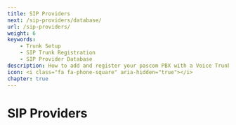 ```yaml
---
title: SIP Providers
next: /sip-providers/database/
url: /sip-providers/
weight: 6
keywords:
    - Trunk Setup
    - SIP Trunk Registration
    - SIP Provider Database
description: How to add and register your pascom PBX with a Voice Trunk.
icon: <i class="fa fa-phone-square" aria-hidden="true"></i>
chapter: true
---
```



# SIP Providers
